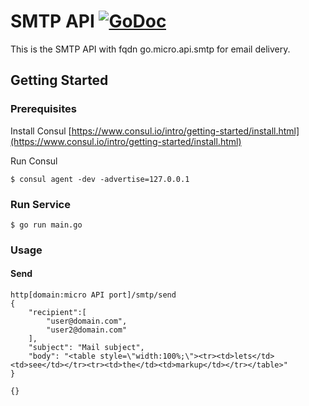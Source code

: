 # SMTP API [![GoDoc](https://godoc.org/github.com/Rakanixu/smtp/api?status.svg)](https://godoc.org/github.com/Rakanixu/smtp/api)

This is the SMTP API with fqdn go.micro.api.smtp for email delivery.

## Getting Started

### Prerequisites

Install Consul
[https://www.consul.io/intro/getting-started/install.html](https://www.consul.io/intro/getting-started/install.html)

Run Consul
```
$ consul agent -dev -advertise=127.0.0.1
```

### Run Service

```
$ go run main.go
```

### Usage

#### Send
```
http[domain:micro API port]/smtp/send
{
    "recipient":[
        "user@domain.com", 
        "user2@domain.com"
    ], 
    "subject": "Mail subject", 
    "body": "<table style=\"width:100%;\"><tr><td>lets</td><td>see</td></tr><tr><td>the</td><td>markup</td></tr></table>"
}

{}
```
